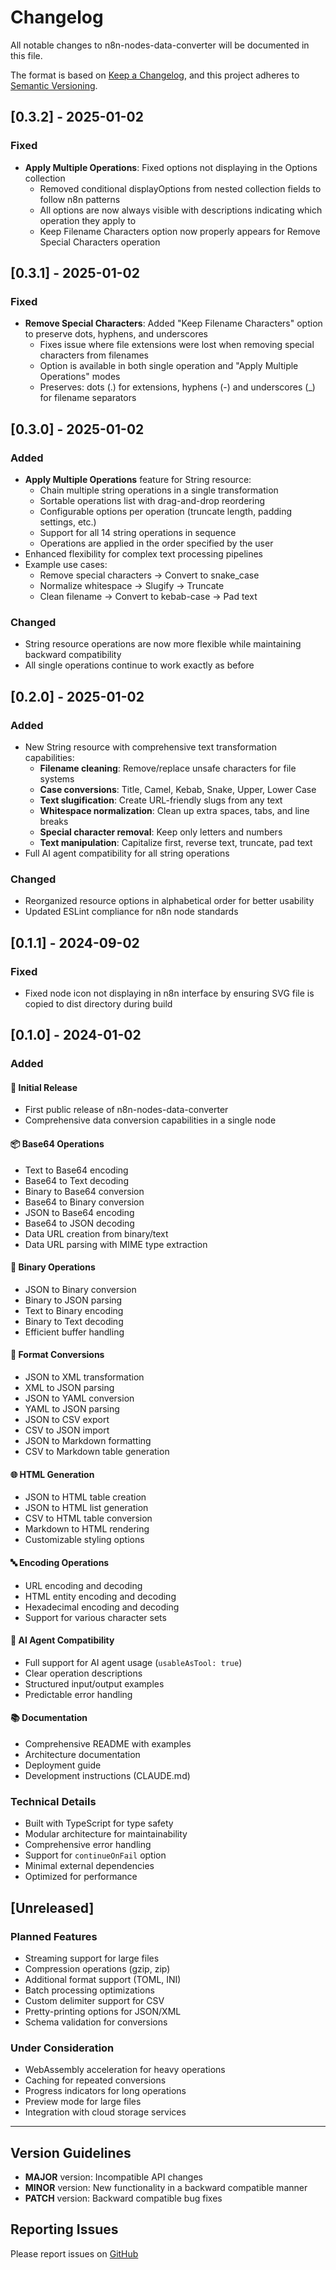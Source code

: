 # Changelog

All notable changes to n8n-nodes-data-converter will be documented in this file.

The format is based on [Keep a Changelog](https://keepachangelog.com/en/1.0.0/),
and this project adheres to [Semantic Versioning](https://semver.org/spec/v2.0.0.html).

## [0.3.2] - 2025-01-02

### Fixed
- **Apply Multiple Operations**: Fixed options not displaying in the Options collection
  - Removed conditional displayOptions from nested collection fields to follow n8n patterns
  - All options are now always visible with descriptions indicating which operation they apply to
  - Keep Filename Characters option now properly appears for Remove Special Characters operation

## [0.3.1] - 2025-01-02

### Fixed
- **Remove Special Characters**: Added "Keep Filename Characters" option to preserve dots, hyphens, and underscores
  - Fixes issue where file extensions were lost when removing special characters from filenames
  - Option is available in both single operation and "Apply Multiple Operations" modes
  - Preserves: dots (.) for extensions, hyphens (-) and underscores (_) for filename separators

## [0.3.0] - 2025-01-02

### Added
- **Apply Multiple Operations** feature for String resource:
  - Chain multiple string operations in a single transformation
  - Sortable operations list with drag-and-drop reordering
  - Configurable options per operation (truncate length, padding settings, etc.)
  - Support for all 14 string operations in sequence
  - Operations are applied in the order specified by the user
- Enhanced flexibility for complex text processing pipelines
- Example use cases:
  - Remove special characters → Convert to snake_case
  - Normalize whitespace → Slugify → Truncate
  - Clean filename → Convert to kebab-case → Pad text

### Changed
- String resource operations are now more flexible while maintaining backward compatibility
- All single operations continue to work exactly as before

## [0.2.0] - 2025-01-02

### Added
- New String resource with comprehensive text transformation capabilities:
  - **Filename cleaning**: Remove/replace unsafe characters for file systems
  - **Case conversions**: Title, Camel, Kebab, Snake, Upper, Lower Case
  - **Text slugification**: Create URL-friendly slugs from any text
  - **Whitespace normalization**: Clean up extra spaces, tabs, and line breaks
  - **Special character removal**: Keep only letters and numbers
  - **Text manipulation**: Capitalize first, reverse text, truncate, pad text
- Full AI agent compatibility for all string operations

### Changed
- Reorganized resource options in alphabetical order for better usability
- Updated ESLint compliance for n8n node standards

## [0.1.1] - 2024-09-02

### Fixed
- Fixed node icon not displaying in n8n interface by ensuring SVG file is copied to dist directory during build

## [0.1.0] - 2024-01-02

### Added

#### 🎉 Initial Release
- First public release of n8n-nodes-data-converter
- Comprehensive data conversion capabilities in a single node

#### 📦 Base64 Operations
- Text to Base64 encoding
- Base64 to Text decoding
- Binary to Base64 conversion
- Base64 to Binary conversion
- JSON to Base64 encoding
- Base64 to JSON decoding
- Data URL creation from binary/text
- Data URL parsing with MIME type extraction

#### 🔄 Binary Operations
- JSON to Binary conversion
- Binary to JSON parsing
- Text to Binary encoding
- Binary to Text decoding
- Efficient buffer handling

#### 📄 Format Conversions
- JSON to XML transformation
- XML to JSON parsing
- JSON to YAML conversion
- YAML to JSON parsing
- JSON to CSV export
- CSV to JSON import
- JSON to Markdown formatting
- CSV to Markdown table generation

#### 🌐 HTML Generation
- JSON to HTML table creation
- JSON to HTML list generation
- CSV to HTML table conversion
- Markdown to HTML rendering
- Customizable styling options

#### 🔤 Encoding Operations
- URL encoding and decoding
- HTML entity encoding and decoding
- Hexadecimal encoding and decoding
- Support for various character sets

#### 🤖 AI Agent Compatibility
- Full support for AI agent usage (`usableAsTool: true`)
- Clear operation descriptions
- Structured input/output examples
- Predictable error handling

#### 📚 Documentation
- Comprehensive README with examples
- Architecture documentation
- Deployment guide
- Development instructions (CLAUDE.md)

### Technical Details
- Built with TypeScript for type safety
- Modular architecture for maintainability
- Comprehensive error handling
- Support for `continueOnFail` option
- Minimal external dependencies
- Optimized for performance

## [Unreleased]

### Planned Features
- Streaming support for large files
- Compression operations (gzip, zip)
- Additional format support (TOML, INI)
- Batch processing optimizations
- Custom delimiter support for CSV
- Pretty-printing options for JSON/XML
- Schema validation for conversions

### Under Consideration
- WebAssembly acceleration for heavy operations
- Caching for repeated conversions
- Progress indicators for long operations
- Preview mode for large files
- Integration with cloud storage services

---

## Version Guidelines

- **MAJOR** version: Incompatible API changes
- **MINOR** version: New functionality in a backward compatible manner
- **PATCH** version: Backward compatible bug fixes

## Reporting Issues

Please report issues on [GitHub](https://github.com/jezweb/n8n-nodes-data-converter/issues)